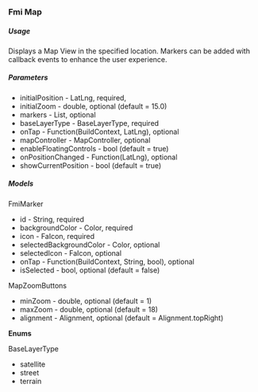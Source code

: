 ### Fmi Map

##### Usage

Displays a Map View in the specified location. Markers can be added with callback events to enhance the user experience.

##### Parameters

* initialPosition - LatLng, required,
* initialZoom - double, optional (default = 15.0)
* markers - List<FmiMarker>, optional
* baseLayerType - BaseLayerType, required
* onTap - Function(BuildContext, LatLng), optional
* mapController - MapController, optional
* enableFloatingControls - bool (default = true)
* onPositionChanged - Function(LatLng), optional
* showCurrentPosition - bool (default = true)

##### Models
 
FmiMarker
* id - String, required
* backgroundColor - Color, required
* icon - FaIcon, required
* selectedBackgroundColor - Color, optional
* selectedIcon - FaIcon, optional
* onTap - Function(BuildContext, String, bool), optional
* isSelected - bool, optional (default = false)

MapZoomButtons
* minZoom - double, optional (default = 1)
* maxZoom - double, optional (default = 18)
* alignment - Alignment, optional (default = Alignment.topRight)

**Enums**

BaseLayerType
* satellite
* street
* terrain

`  `